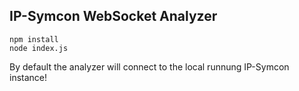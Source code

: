## IP-Symcon WebSocket Analyzer

```
npm install
node index.js
```

By default the analyzer will connect to the local runnung IP-Symcon instance!